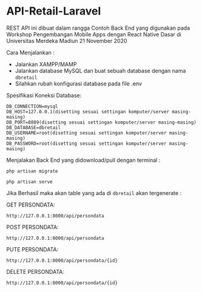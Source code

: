 # API-Retail-Laravel

REST API ini dibuat dalam rangga Contoh Back End yang digunakan pada Workshop Pengembangan Mobile Apps dengan React Native Dasar di Universitas Merdeka Madiun 21 November 2020 

Cara Menjalankan : 

* Jalankan XAMPP/MAMP
* Jalankan database MySQL dan buat sebuah database dengan nama `dbretail`
* Silahkan rubah konfigurasi database pada file .env

Spesifikasi Koneksi Database:
```.env
DB_CONNECTION=mysql
DB_HOST=127.0.0.1(disetting sesuai settingan komputer/server masing-masing)
DB_PORT=8889(disetting sesuai settingan komputer/server masing-masing)
DB_DATABASE=dbretail
DB_USERNAME=root(disetting sesuai settingan komputer/server masing-masing)
DB_PASSWORD=root(disetting sesuai settingan komputer/server masing-masing)
```

Menjalakan Back End yang didownload/pull dengan terminal :

```tahap 1
php artisan migrate
```

```tahap 2
php artisan serve
```

Jika Berhasil maka akan table yang ada di `dbretail` akan tergenerate :

GET PERSONDATA:
```
http://127.0.0.1:8000/api/persondata
```

POST PERSONDATA:
```
http://127.0.0.1:8000/api/persondata
```

PUTE PERSONDATA:
```
http://127.0.0.1:8000/api/persondata/{id}
```

DELETE PERSONDATA:
```
http://127.0.0.1:8000/api/persondata/{id}
```
